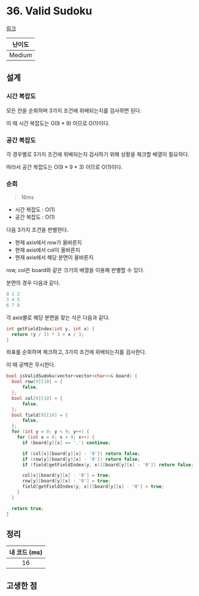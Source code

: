 # 36. Valid Sudoku

[링크](https://leetcode.com/problems/valid-sudoku/)

| 난이도 |
| :----: |
| Medium |

## 설계

### 시간 복잡도

모든 칸을 순회하며 3가지 조건에 위배되는지를 검사하면 된다.

이 때 시간 복잡도는 O(9 \* 9) 이므로 O(1)이다.

### 공간 복잡도

각 경우별로 3가지 조건에 위배되는지 검사하기 위해 상황을 체크할 배열이 필요하다.

따라서 공간 복잡도는 O(9 \* 9 \* 3) 이므로 O(1)이다.

### 순회

> 16ms

- 시간 복잡도 : O(1)
- 공간 복잡도 : O(1)

다음 3가지 조건을 판별한다.

- 현재 axis에서 row가 올바른지
- 현재 axis에서 col이 올바른지
- 현재 axis에서 해당 분면이 올바른지

row, col은 board와 같은 크기의 배열을 이용해 판별할 수 있다.

분면의 경우 다음과 같다.

```cpp
0 1 2
3 4 5
6 7 8
```

각 axis별로 해당 분면을 찾는 식은 다음과 같다.

```cpp
int getFieldIndex(int y, int x) {
  return (y / 3) * 3 + x / 3;
}
```

좌표를 순회하며 체크하고, 3가지 조건에 위배되는지를 검사한다.

이 때 공백은 무시한다.

```cpp
bool isValidSudoku(vector<vector<char>>& board) {
  bool row[9][10] = {
      false,
  };
  bool col[9][10] = {
      false,
  };
  bool field[9][10] = {
      false,
  };
  for (int y = 0; y < 9; y++) {
    for (int x = 0; x < 9; x++) {
      if (board[y][x] == '.') continue;

      if (col[x][board[y][x] - '0']) return false;
      if (row[y][board[y][x] - '0']) return false;
      if (field[getFieldIndex(y, x)][board[y][x] - '0']) return false;

      col[x][board[y][x] - '0'] = true;
      row[y][board[y][x] - '0'] = true;
      field[getFieldIndex(y, x)][board[y][x] - '0'] = true;
    }
  }

  return true;
}
```

## 정리

| 내 코드 (ms) |
| :----------: |
|      16      |

## 고생한 점
